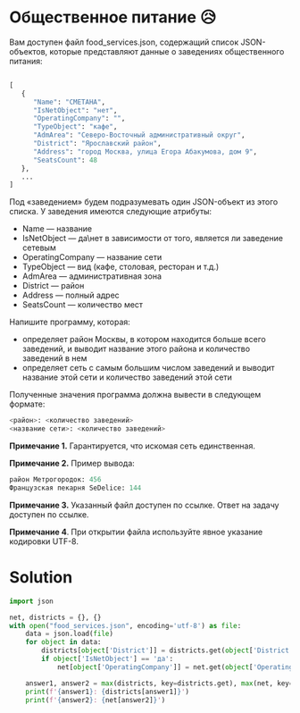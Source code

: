 # Общественное питание 😥

Вам доступен файл food_services.json, содержащий список JSON-объектов, которые представляют данные о заведениях
общественного питания:

```python

[
   {
      "Name": "СМЕТАНА",
      "IsNetObject": "нет",
      "OperatingCompany": "",
      "TypeObject": "кафе",
      "AdmArea": "Северо-Восточный административный округ",
      "District": "Ярославский район",
      "Address": "город Москва, улица Егора Абакумова, дом 9",
      "SeatsCount": 48
   },
   ...
]
```

Под «заведением» будем подразумевать один JSON-объект из этого списка. У заведения имеются следующие атрибуты:

* Name — название
* IsNetObject — да\нет в зависимости от того, является ли заведение сетевым
* OperatingCompany — название сети
* TypeObject — вид (кафе, столовая, ресторан и т.д.)
* AdmArea — административная зона
* District — район
* Address — полный адрес
* SeatsCount — количество мест

Напишите программу, которая:

* определяет район Москвы, в котором находится больше всего заведений, и выводит название этого района и количество
  заведений в нем
* определяет сеть с самым большим числом заведений и выводит название этой сети и количество заведений этой сети

Полученные значения программа должна вывести в следующем формате:

```python
<район>: <количество заведений>
<название сети>: <количество заведений>
```

**Примечание 1.** Гарантируется, что искомая сеть единственная.

**Примечание 2.** Пример вывода:

```python
район Метрогородок: 456
Французская пекарня SeDelice: 144
```

**Примечание 3.** Указанный файл доступен по ссылке. Ответ на задачу доступен по ссылке.

**Примечание 4**. При открытии файла используйте явное указание кодировки UTF-8.

# Solution

```python
import json

net, districts = {}, {}
with open("food_services.json", encoding='utf-8') as file:
    data = json.load(file)
    for object in data:
        districts[object['District']] = districts.get(object['District'], 0) + 1
        if object['IsNetObject'] == 'да':
            net[object['OperatingCompany']] = net.get(object['OperatingCompany'], 0) + 1

    answer1, answer2 = max(districts, key=districts.get), max(net, key=net.get)
    print(f'{answer1}: {districts[answer1]}')
    print(f'{answer2}: {net[answer2]}')
```